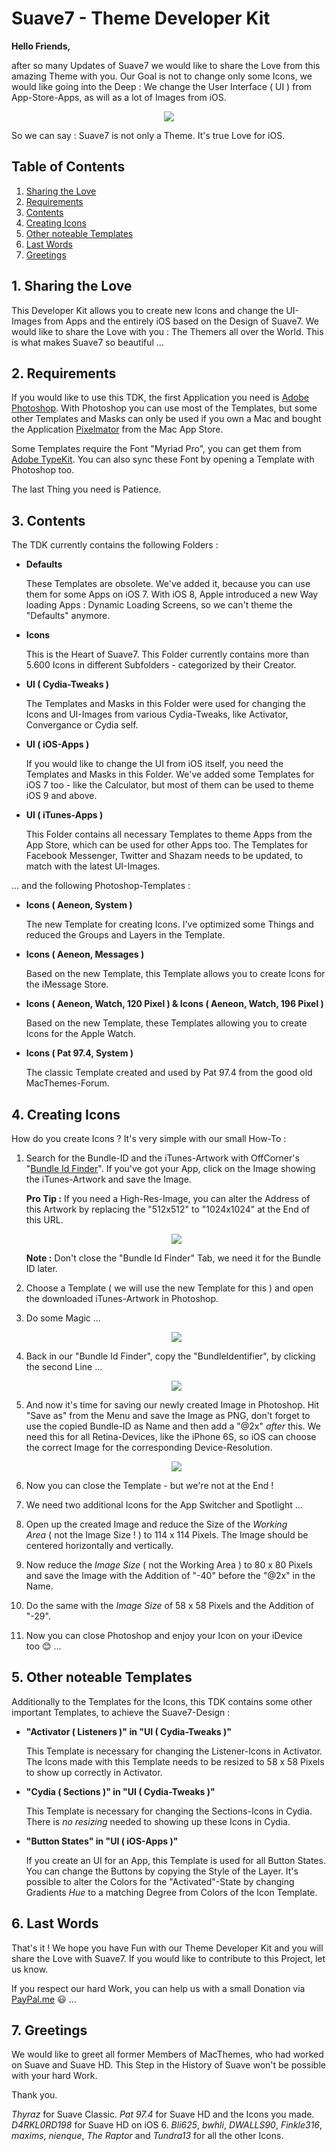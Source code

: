 # Suave7 - Theme Developer Kit

**Hello Friends,**

after so many Updates of Suave7 we would like to share the Love from this amazing Theme with you. Our Goal is not to change only some Icons, we would like going into the Deep&nbsp;: We change the User Interface&nbsp;(&nbsp;UI&nbsp;) from App-Store-Apps, as will as a lot of Images from iOS.

<p align="center"><img src="https://repo.avalon-studios.de/developer/TDK_Header.png" /></p>

So we can say&nbsp;: Suave7 is not only a Theme. It's true Love for iOS.


## Table of Contents

1.	[Sharing the Love](#1-sharing-the-love)
2.	[Requirements](#2-requirements)
3.	[Contents](#3-contents)
4.	[Creating Icons](#4-creating-icons)
5.	[Other noteable Templates](#5-other-noteable-templates)
6.	[Last Words](#6-last-words)
7.	[Greetings](#7-greetings)


## 1. Sharing the Love

This Developer Kit allows you to create new Icons and change the UI-Images from Apps and the entirely iOS based on the Design of Suave7. We would like to share the Love with you&nbsp;: The Themers all over the World. This is what makes Suave7 so beautiful&nbsp;…


## 2. Requirements

If you would like to use this TDK, the first Application you need is [Adobe Photoshop](https://www.adobe.com/de/products/photoshop.html). With Photoshop you can use most of the Templates, but some other Templates and Masks can only be used if you own a Mac and bought the Application [Pixelmator](https://itunes.apple.com/de/app/pixelmator/id407963104?mt=12) from the Mac App Store.

Some Templates require the Font "Myriad Pro", you can get them from [Adobe TypeKit](https://typekit.com/fonts/myriad). You can also sync these Font by opening a Template with Photoshop too.

The last Thing you need is Patience.


## 3. Contents

The TDK currently contains the following Folders&nbsp;:

-  **Defaults**

	These Templates are obsolete. We've added it, because you can use them for some Apps on iOS 7. With iOS 8, Apple introduced a new Way loading Apps : Dynamic Loading Screens, so we can't theme the "Defaults" anymore.

-  **Icons**

	This is the Heart of Suave7. This Folder currently contains more than 5.600 Icons in different Subfolders - categorized by their Creator.

-  **UI&nbsp;(&nbsp;Cydia-Tweaks&nbsp;)**

	The Templates and Masks in this Folder were used for changing the Icons and UI-Images from various Cydia-Tweaks, like Activator, Convergance or Cydia self.

-  **UI&nbsp;(&nbsp;iOS-Apps&nbsp;)**

	If you would like to change the UI from iOS itself, you need the Templates and Masks in this Folder. We've added some Templates for iOS 7 too - like the Calculator, but most of them can be used to theme iOS 9 and above.

-  **UI&nbsp;(&nbsp;iTunes-Apps&nbsp;)**

	This Folder contains all necessary Templates to theme Apps from the App Store, which can be used for other Apps too. The Templates for Facebook Messenger, Twitter and Shazam needs to be updated, to match with the latest UI-Images.

… and the following Photoshop-Templates&nbsp;:

- **Icons&nbsp;(&nbsp;Aeneon, System&nbsp;)**

	The new Template for creating Icons. I've optimized some Things and reduced the Groups and Layers in the Template.

- **Icons&nbsp;(&nbsp;Aeneon, Messages&nbsp;)**

	Based on the new Template, this Template allows you to create Icons for the iMessage Store.

- **Icons&nbsp;(&nbsp;Aeneon, Watch, 120 Pixel&nbsp;)&nbsp;& Icons&nbsp;(&nbsp;Aeneon, Watch, 196 Pixel&nbsp;)**

	Based on the new Template, these Templates allowing you to create Icons for the Apple Watch.

- **Icons&nbsp;(&nbsp;Pat 97.4, System&nbsp;)**

	The classic Template created and used by Pat 97.4 from the good old MacThemes-Forum.


## 4. Creating Icons

How do you create Icons&nbsp;? It's very simple with our small How-To&nbsp;:

1.	Search for the Bundle-ID and the iTunes-Artwork with OffCorner's "[Bundle Id Finder](http://offcornerdev.com/bundleid.html)". If you've got your App, click on the Image showing the iTunes-Artwork and save the Image.

	**Pro Tip&nbsp;:** If you need a High-Res-Image, you can alter the Address of this Artwork by replacing the "512x512" to "1024x1024" at the End of this URL.

	<p align="center"><img src="https://repo.avalon-studios.de/developer/TDK_Creation_HighResArtwork.png" /></p>

	**Note&nbsp;:** Don't close the "Bundle Id Finder" Tab, we need it for the Bundle ID later.

2.	Choose a Template&nbsp;(&nbsp;we will use the new Template for this&nbsp;) and open the downloaded iTunes-Artwork in Photoshop.

3.	Do some Magic&nbsp;…

	<p align="center"><img src="https://repo.avalon-studios.de/developer/TDK_Creation_TheMagic.png" /></p>

4.	Back in our "Bundle Id Finder", copy the "BundleIdentifier", by clicking the second Line&nbsp;…

	<p align="center"><img src="https://repo.avalon-studios.de/developer/TDK_Creation_BundleIdentifier.png" /></p>

5.	And now it's time for saving our newly created Image in Photoshop. Hit "Save as" from the Menu and save the Image as PNG, don't forget to use the copied Bundle-ID as Name and then add a "@2x" *after* this. We need this for all Retina-Devices, like the iPhone 6S, so iOS can choose the correct Image for the corresponding Device-Resolution.

	<p align="center"><img src="https://repo.avalon-studios.de/developer/TDK_Creation_SaveTheMagic.png" /></p>

6.	Now you can close the Template&nbsp;- but we're not at the End !

7.	We need two additional Icons for the App Switcher and Spotlight&nbsp;…

8.	Open up the created Image and reduce the Size of the *Working Area*&nbsp;(&nbsp;not the Image Size&nbsp;!&nbsp;) to 114 x 114 Pixels. The Image should be centered horizontally and vertically.

9.	Now reduce the *Image Size*&nbsp;(&nbsp;not the Working Area&nbsp;) to 80 x 80 Pixels and save the Image with the Addition of "-40" before the "@2x" in the Name.

10.	Do the same with the *Image Size* of 58 x 58 Pixels and the Addition of "-29".

11.	Now you can close Photoshop and enjoy your Icon on your iDevice too&nbsp;😊&nbsp;…


## 5. Other noteable Templates

Additionally to the Templates for the Icons, this TDK contains some other important Templates, to achieve the Suave7-Design&nbsp;:

-  **"Activator&nbsp;(&nbsp;Listeners&nbsp;)" in "UI&nbsp;(&nbsp;Cydia-Tweaks&nbsp;)"**

	This Template is necessary for changing the Listener-Icons in Activator. The Icons made with this Template needs to be resized to 58 x 58 Pixels to show up correctly in Activator.

-  **"Cydia&nbsp;(&nbsp;Sections&nbsp;)" in "UI&nbsp;(&nbsp;Cydia-Tweaks&nbsp;)"**

	This Template is necessary for changing the Sections-Icons in Cydia. There is *no resizing* needed to showing up these Icons in Cydia.

-  **"Button States" in "UI&nbsp;(&nbsp;iOS-Apps&nbsp;)"**

	If you create an UI for an App, this Template is used for all Button States. You can change the Buttons by copying the Style of the Layer. It's possible to alter the Colors for the "Activated"-State by changing Gradients *Hue* to a matching Degree from Colors of the Icon Template.


## 6. Last Words

That's it&nbsp;! We hope you have Fun with our Theme Developer Kit and you will share the Love with Suave7. If you would like to contribute to this Project, let us know.

If you respect our hard Work, you can help us with a small Donation via [PayPal.me](https://paypal.me/avalonstudios)&nbsp;😃&nbsp;…


## 7. Greetings

We would like to greet all former Members of MacThemes, who had worked on Suave and Suave HD. This Step in the History of Suave won't be possible with your hard Work.

Thank you.

*Thyraz* for Suave Classic. *Pat 97.4* for Suave HD and the Icons you made. *D4RKL0RD198* for Suave HD on iOS 6. *Bli625*, *bwhli*, *DWALLS90*, *Finkle316*, *maxims*, *nienque*, *The Raptor* and *Tundra13* for all the other Icons.